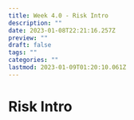 ```yaml
---
title: Week 4.0 - Risk Intro
description: ""
date: 2023-01-08T22:21:16.257Z
preview: ""
draft: false
tags: ""
categories: ""
lastmod: 2023-01-09T01:20:10.061Z
---
```

# Risk Intro
